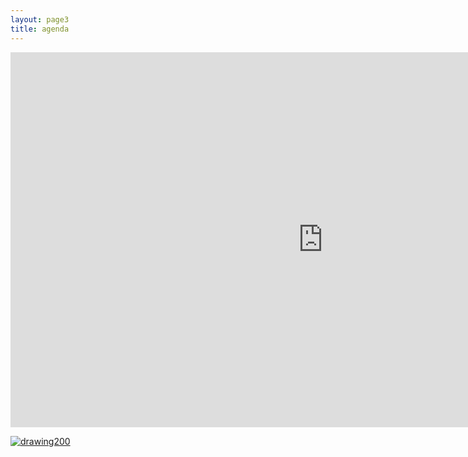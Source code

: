 ```yaml
---
layout: page3
title: agenda
---
```


<!-- <!DOCTYPE html> -->
<!-- <html> -->
<!-- <head>
</head>
<body>
<div class="text-center"> -->
<!-- <div class=" col-xl-12 offset-xl-0 col-lg-2 offset-lg-0"> -->

<iframe src="https://calendar.google.com/calendar/embed?height=600&wkst=1&bgcolor=%23404040&ctz=America%2FBahia&mode=WEEK&showNav=1&showTitle=0&showTabs=1&showCalendars=0&src=bWFyY28uYS5yZWlzQGdtYWlsLmNvbQ&color=%23b90e28" 
style="border-width:0" width="1000" height="600" frameborder="0" scrolling="no">
</iframe>

<!-- </div> -->

<!-- </div>
</body> -->

[![drawing200](../assets/img/Notion_App_Logo.png)](https://www.notion.so/manipulators-meeting-notes-202204-5da31c65513c4a5cb47c24481d49cafc)